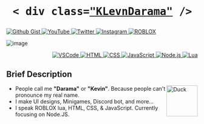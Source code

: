 <h1 align="center">
  <pre> < div class=<a href="https://github.com/KLevnDarama">"KLevnDarama"<a> /> </pre>
</h1>

<p align="left">
  <a href="https://gist.github.com/KLevnDarama">
    <img alt="Github Gist" src="https://img.shields.io/badge/Gist-GitHub-black?style=for-the-badge&logo=github" />
  </a>
  <a href="https://www.youtube.com/channel/UCAlp6hhCxVn961iQrgN2h7A">
    <img alt="YouTube" src="https://img.shields.io/badge/%20-YouTube-cc4444?style=for-the-badge&logo=youtube" />
  </a>
  <a href="https://twitter.com/RamdhaniSyauqi">
    <img alt="Twitter" src="https://img.shields.io/badge/%20-Twitter-1da1f2?style=for-the-badge&logo=twitter&logoColor=white" />
  </a>
  <a href="https://www.instagram.com/klevn_/">
    <img alt="Instagram" src="https://img.shields.io/badge/%20-Instagram-e4405f?style=for-the-badge&logo=instagram&logoColor=white" />
  </a>
  <a href="https://www.roblox.com/users/163218749/profile">
    <img alt="ROBLOX" src="https://img.shields.io/badge/%20-ROBLOX-202020?style=for-the-badge&logo=roblox" />
  </a>
</p>

![image](https://user-images.githubusercontent.com/100375802/209307048-6b8c0a18-b764-4dd6-81cf-540ade88bd53.png)

<p align="right">
  <a href="https://github.com/KLevnDarama?tab=repositories">
    <img alt="VSCode" src="https://img.shields.io/badge/Editor-VS%20Code-007acc?style=for-the-badge&logo=visual-studio-code" />
    <img alt="HTML" src="https://img.shields.io/badge/%20-HTML-e34f26?style=for-the-badge&logo=html5&logoColor=white">
    <img alt="CSS" src="https://img.shields.io/badge/%20-CSS-1572b6?style=for-the-badge&logo=css3">
    <img alt="JavaScript" src="https://img.shields.io/badge/%20-JavaScript-f7df1e?style=for-the-badge&logo=javascript&logoColor=black">
    <img alt="Node.js" src="https://img.shields.io/badge/%20-Node.js-339933?style=for-the-badge&logo=Node.js&logoColor=white">
    <img alt="Lua" src="https://img.shields.io/badge/%20-lua-2c2d72?style=for-the-badge&logo=lua">
  </a>
</p>

## Brief Description

<img align="right" alt="Duck" height=82 src="https://cdn3.emoji.gg/emojis/9881-duck-vibe.gif" />

- People call me **"Darama"** or **"Kevin"**. Because people can't pronounce my real name.
- I make UI designs, Minigames, Discord bot, and more...
- I speak ROBLOX lua, HTML, CSS, & JavaScript. Currently focusing on Node.JS.
